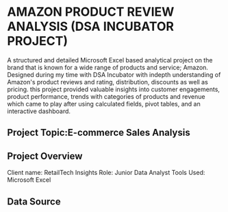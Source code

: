 # AMAZON PRODUCT REVIEW ANALYSIS (DSA INCUBATOR PROJECT)
A structured and detailed Microsoft Excel based analytical project on the brand that is known for a wide range of products and service; Amazon. Designed during my time with DSA Incubator with indepth understanding of Amazon's product reviews and rating, distribution, discounts as well as pricing. this project provided valuable insights into customer engagements, product performance, trends with categories of products and revenue which came to play after using calculated fields, pivot tables,   and an interactive dashboard.
## Project Topic:E-commerce Sales Analysis
## Project Overview
Client name: RetailTech Insights
Role: Junior Data Analyst
Tools Used: Microsoft Excel

## Data Source
